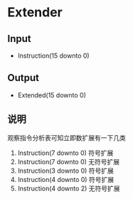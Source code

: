 # Extender

## Input

* Instruction(15 downto 0)

## Output

* Extended(15 downto 0)

## 说明

观察指令分析表可知立即数扩展有一下几类

1. Instruction(7 downto 0) 符号扩展
2. Instruction(7 downto 0) 无符号扩展
3. Instruction(3 downto 0) 符号扩展
4. Instruction(4 downto 0) 符号扩展
5. Instruction(4 downto 2) 无符号扩展
